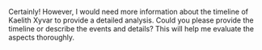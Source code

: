 Certainly! However, I would need more information about the timeline of Kaelith Xyvar to provide a detailed analysis. Could you please provide the timeline or describe the events and details? This will help me evaluate the aspects thoroughly.